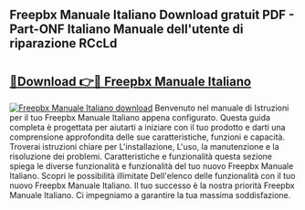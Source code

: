 ## Freepbx Manuale Italiano Download gratuit PDF - Part-ONF Italiano Manuale dell'utente di riparazione RCcLd

# <h2><a href="http://dfdvxa3.blite.top/?on=Freepbx+Manuale+Italiano">🔗Download 👉🔴 Freepbx Manuale Italiano</a></h2>

[![Freepbx Manuale Italiano download](https://i.imgur.com/lujVjoI.png)](http://dfdvxa3.blite.top/?on=Freepbx+Manuale+Italiano)
Benvenuto nel manuale di Istruzioni per il tuo Freepbx Manuale Italiano appena configurato. Questa guida completa è progettata per aiutarti a iniziare con il tuo prodotto e darti una comprensione approfondita delle sue caratteristiche, funzioni e capacità. Troverai istruzioni chiare per L'installazione, L'uso, la manutenzione e la risoluzione dei problemi. Caratteristiche e funzionalità questa sezione spiega le diverse funzionalità e funzionalità del tuo nuovo Freepbx Manuale Italiano. Scopri le possibilità illimitate Dell'elenco delle funzionalità con il tuo nuovo Freepbx Manuale Italiano. Il tuo successo è la nostra priorità Freepbx Manuale Italiano. Ci impegniamo a garantire la tua massima soddisfazione.
